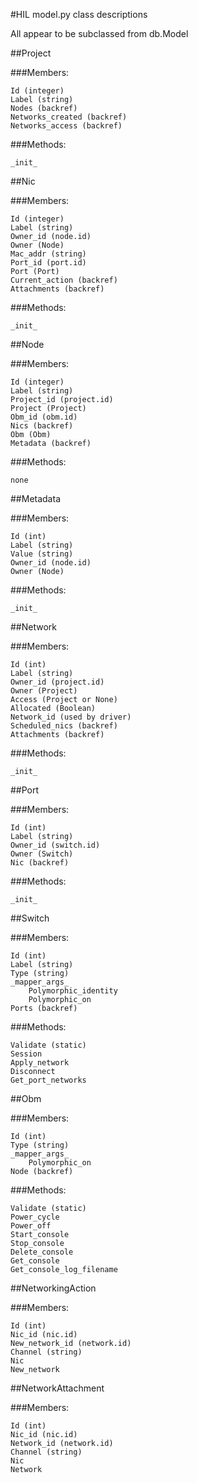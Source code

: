 #HIL model.py class descriptions

All appear to be subclassed from db.Model

 

##Project

###Members:

    Id (integer)
    Label (string)
    Nodes (backref)
    Networks_created (backref)
    Networks_access (backref)

###Methods:

    _init_

 

##Nic

###Members:

    Id (integer)
    Label (string)
    Owner_id (node.id)
    Owner (Node)
    Mac_addr (string)
    Port_id (port.id)
    Port (Port)
    Current_action (backref)
    Attachments (backref)

###Methods:

    _init_

 

##Node

###Members:

    Id (integer)
    Label (string)
    Project_id (project.id)
    Project (Project)
    Obm_id (obm.id)
    Nics (backref)
    Obm (Obm)
    Metadata (backref)

###Methods:

    none

 

##Metadata

###Members:

    Id (int)
    Label (string)
    Value (string)
    Owner_id (node.id)
    Owner (Node)

###Methods:

    _init_

 

##Network

###Members:

    Id (int)
    Label (string)
    Owner_id (project.id)
    Owner (Project)
    Access (Project or None)
    Allocated (Boolean)
    Network_id (used by driver)
    Scheduled_nics (backref)
    Attachments (backref)

###Methods:

    _init_

 

##Port

###Members:

    Id (int)
    Label (string)
    Owner_id (switch.id)
    Owner (Switch)
    Nic (backref)

###Methods:

    _init_

 

##Switch

###Members:

    Id (int)
    Label (string)
    Type (string)
    _mapper_args_
        Polymorphic_identity
        Polymorphic_on
    Ports (backref)

###Methods:

    Validate (static)
    Session
    Apply_network
    Disconnect
    Get_port_networks

 

##Obm

###Members:

    Id (int)
    Type (string)
    _mapper_args_
        Polymorphic_on
    Node (backref)

###Methods:

    Validate (static)
    Power_cycle
    Power_off
    Start_console
    Stop_console
    Delete_console
    Get_console
    Get_console_log_filename

 

##NetworkingAction

###Members:

    Id (int)
    Nic_id (nic.id)
    New_network_id (network.id)
    Channel (string)
    Nic
    New_network

 

##NetworkAttachment

###Members:

    Id (int)
    Nic_id (nic.id)
    Network_id (network.id)
    Channel (string)
    Nic
    Network
